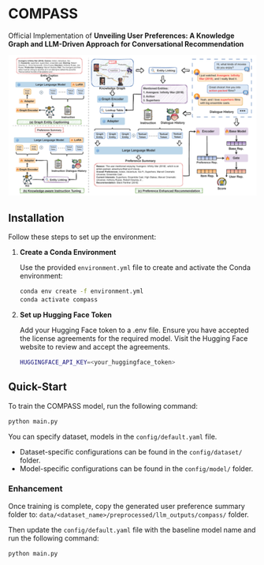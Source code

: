 # COMPASS

Official Implementation of
**Unveiling User Preferences: A Knowledge Graph and LLM-Driven Approach for Conversational Recommendation**

![](assets/compass_framework.png)

## Installation

Follow these steps to set up the environment:

1. **Create a Conda Environment**

   Use the provided `environment.yml` file to create and activate the Conda environment:

   ```bash
   conda env create -f environment.yml
   conda activate compass
   ```

2. **Set up Hugging Face Token**

   Add your Hugging Face token to a .env file. Ensure you have accepted the license agreements for the required model. Visit the Hugging Face website to review and accept the agreements.

   ```bash
   HUGGINGFACE_API_KEY=<your_huggingface_token>
   ```

## Quick-Start

To train the COMPASS model, run the following command:

   ```bash
   python main.py
   ```

You can specify dataset, models in the `config/default.yaml` file.

- Dataset-specific configurations can be found in the `config/dataset/` folder.
- Model-specific configurations can be found in the `config/model/` folder.

### Enhancement

Once training is complete, copy the generated user preference summary folder to: `data/<dataset_name>/preprocessed/llm_outputs/compass/` folder.

Then update the `config/default.yaml` file with the baseline model name and run the following command:

   ```bash
   python main.py
   ```
